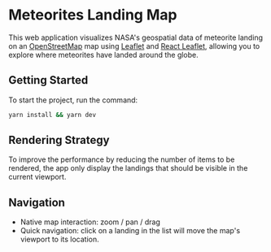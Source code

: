 # Meteorites Landing Map

This web application visualizes NASA's geospatial data of meteorite landing on an [OpenStreetMap](https://www.openstreetmap.org/) map using [Leaflet](https://leafletjs.com/) and [React Leaflet](https://react-leaflet.js.org/), allowing you to explore where meteorites have landed around the globe. 

## Getting Started

To start the project, run the command:

```bash
yarn install && yarn dev
```

## Rendering Strategy

To improve the performance by reducing the number of items to be rendered, the app only display the landings that should be visible in the current viewport.

## Navigation
- Native map interaction: zoom / pan / drag
- Quick navigation: click on a landing in the list will move the map's viewport to its location.
